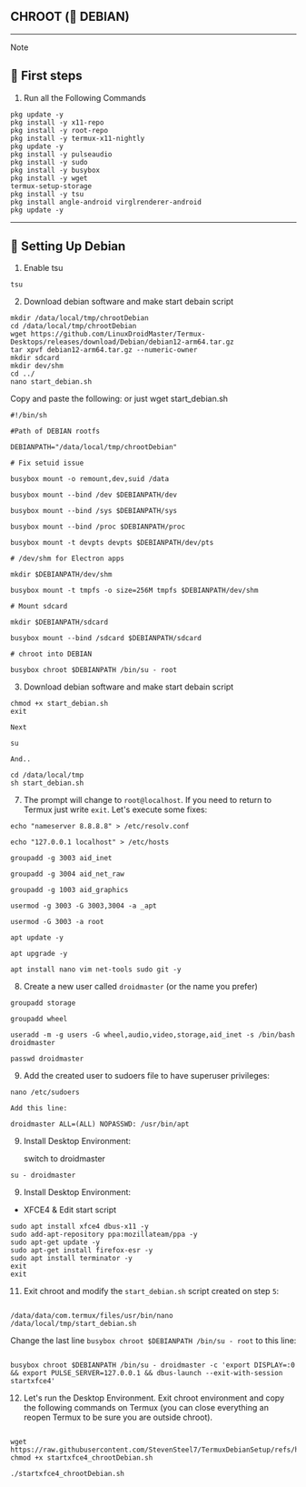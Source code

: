 ## CHROOT (🍥 DEBIAN)
---

> [!NOTE]

## 🏁 First steps <a name=first-steps-chroot></a>


1. Run all the Following Commands
```
pkg update -y
pkg install -y x11-repo
pkg install -y root-repo
pkg install -y termux-x11-nightly
pkg update -y
pkg install -y pulseaudio
pkg install -y sudo
pkg install -y busybox
pkg install -y wget
termux-setup-storage
pkg install -y tsu
pkg install angle-android virglrenderer-android
pkg update -y
```

---

## 🍥 Setting Up Debian<a name=debian-chroot-manual></a>

1. Enable tsu
```
tsu
```

2. Download debian software and make start debain script 

```
mkdir /data/local/tmp/chrootDebian
cd /data/local/tmp/chrootDebian
wget https://github.com/LinuxDroidMaster/Termux-Desktops/releases/download/Debian/debian12-arm64.tar.gz
tar xpvf debian12-arm64.tar.gz --numeric-owner
mkdir sdcard
mkdir dev/shm
cd ../
nano start_debian.sh
```

Copy and paste the following: or just wget start_debian.sh

```
#!/bin/sh

#Path of DEBIAN rootfs

DEBIANPATH="/data/local/tmp/chrootDebian"

# Fix setuid issue

busybox mount -o remount,dev,suid /data

busybox mount --bind /dev $DEBIANPATH/dev

busybox mount --bind /sys $DEBIANPATH/sys

busybox mount --bind /proc $DEBIANPATH/proc

busybox mount -t devpts devpts $DEBIANPATH/dev/pts

# /dev/shm for Electron apps

mkdir $DEBIANPATH/dev/shm

busybox mount -t tmpfs -o size=256M tmpfs $DEBIANPATH/dev/shm

# Mount sdcard

mkdir $DEBIANPATH/sdcard

busybox mount --bind /sdcard $DEBIANPATH/sdcard

# chroot into DEBIAN

busybox chroot $DEBIANPATH /bin/su - root

```

3. Download debian software and make start debain script 

```
chmod +x start_debian.sh
exit
```

	Next

```
su
```

	And..

```
cd /data/local/tmp
sh start_debian.sh
```

7. The prompt will change to `root@localhost`. If you need to return to Termux just write `exit`. Let's execute some fixes:

```
echo "nameserver 8.8.8.8" > /etc/resolv.conf

echo "127.0.0.1 localhost" > /etc/hosts

groupadd -g 3003 aid_inet

groupadd -g 3004 aid_net_raw

groupadd -g 1003 aid_graphics

usermod -g 3003 -G 3003,3004 -a _apt

usermod -G 3003 -a root

apt update -y

apt upgrade -y

apt install nano vim net-tools sudo git -y

```

8. Create a new user called `droidmaster` (or the name you prefer)

```
groupadd storage

groupadd wheel

useradd -m -g users -G wheel,audio,video,storage,aid_inet -s /bin/bash droidmaster

passwd droidmaster

```

9. Add the created user to sudoers file to have superuser privileges:

```
nano /etc/sudoers
```

	Add this line:

```
droidmaster ALL=(ALL) NOPASSWD: /usr/bin/apt
```
9. Install Desktop Environment:

	switch to droidmaster

```
su - droidmaster
```
9. Install Desktop Environment:

* XFCE4 & Edit start script

```
sudo apt install xfce4 dbus-x11 -y
sudo add-apt-repository ppa:mozillateam/ppa -y
sudo apt-get update -y
sudo apt-get install firefox-esr -y
sudo apt install terminator -y
exit
exit
```

11. Exit chroot and modify the `start_debian.sh` script created on step `5`:

```

/data/data/com.termux/files/usr/bin/nano /data/local/tmp/start_debian.sh
```

Change the last line `busybox chroot $DEBIANPATH /bin/su - root` to this line:

```

busybox chroot $DEBIANPATH /bin/su - droidmaster -c 'export DISPLAY=:0 && export PULSE_SERVER=127.0.0.1 && dbus-launch --exit-with-session startxfce4'

```

12. Let's run the Desktop Environment. Exit chroot environment and copy the following commands on Termux (you can close everything an reopen Termux to be sure you are outside chroot).

```

wget https://raw.githubusercontent.com/StevenSteel7/TermuxDebianSetup/refs/heads/main/Scripts/debian_run.sh
chmod +x startxfce4_chrootDebian.sh

./startxfce4_chrootDebian.sh

```
